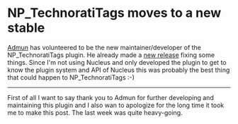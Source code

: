 # NP_TechnoratiTags moves to a new stable

<a href="http://edmondhui.homeip.net/blog">Admun</a> has volunteered to be the new maintainer/developer of the NP\_TechnoratiTags plugin. He already made a <a title="NP_TechnoratiTags-0.4" href="http://edmondhui.homeip.net/nudn/item/636">new release</a> fixing some things. Since I'm not using Nucleus and only developed the plugin to get to know the plugin system and API of Nucleus this was probably the best thing that could happen to NP\_TechnoratiTags :-) 

-------------------------------



First of all I want to say thank you to Admun for further developing and maintaining this plugin and I also wan to apologize for the long time it took me to make this post. The last week was quite heavy-going.